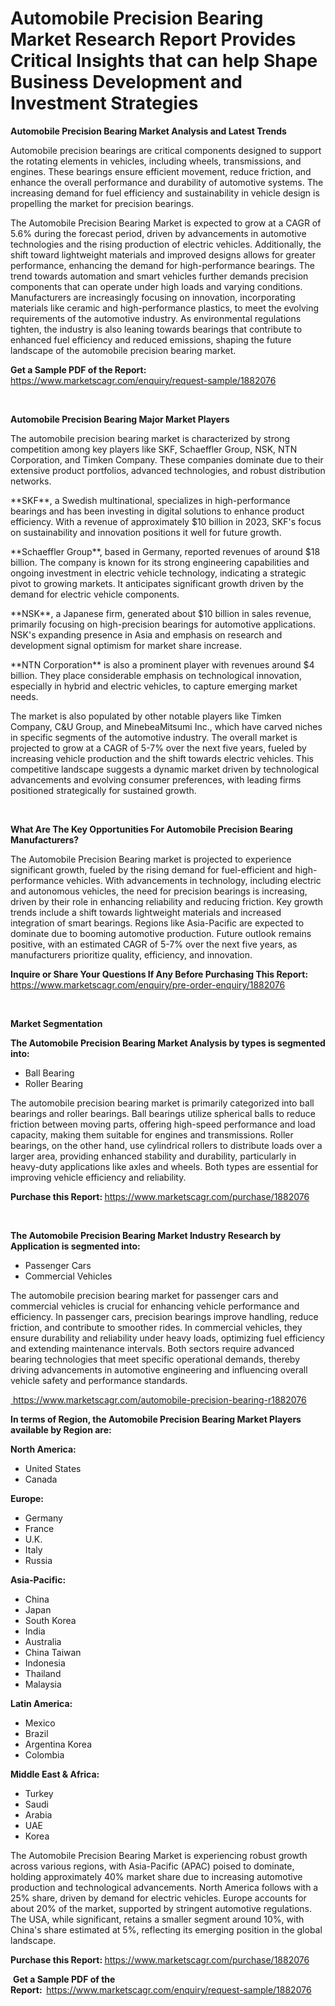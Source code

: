 <p><h1>Automobile Precision Bearing Market Research Report Provides Critical Insights that can help Shape Business Development and Investment Strategies</h1></p><p><strong>Automobile Precision Bearing Market Analysis and Latest Trends</strong></p>
<p><p>Automobile precision bearings are critical components designed to support the rotating elements in vehicles, including wheels, transmissions, and engines. These bearings ensure efficient movement, reduce friction, and enhance the overall performance and durability of automotive systems. The increasing demand for fuel efficiency and sustainability in vehicle design is propelling the market for precision bearings.</p><p>The Automobile Precision Bearing Market is expected to grow at a CAGR of 5.6% during the forecast period, driven by advancements in automotive technologies and the rising production of electric vehicles. Additionally, the shift toward lightweight materials and improved designs allows for greater performance, enhancing the demand for high-performance bearings. The trend towards automation and smart vehicles further demands precision components that can operate under high loads and varying conditions. Manufacturers are increasingly focusing on innovation, incorporating materials like ceramic and high-performance plastics, to meet the evolving requirements of the automotive industry. As environmental regulations tighten, the industry is also leaning towards bearings that contribute to enhanced fuel efficiency and reduced emissions, shaping the future landscape of the automobile precision bearing market.</p></p>
<p><strong>Get a Sample PDF of the Report:&nbsp;</strong> <a href="https://www.marketscagr.com/enquiry/request-sample/1882076?utm_campaign=2012&utm_medium=2&utm_source=Github&utm_content=ia&utm_term=12042025&utm_id=automobile-precision-bearing">https://www.marketscagr.com/enquiry/request-sample/1882076</a></p>
<p>&nbsp;</p>
<p><strong>Automobile Precision Bearing Major Market Players</strong></p>
<p><p>The automobile precision bearing market is characterized by strong competition among key players like SKF, Schaeffler Group, NSK, NTN Corporation, and Timken Company. These companies dominate due to their extensive product portfolios, advanced technologies, and robust distribution networks.</p><p>**SKF**, a Swedish multinational, specializes in high-performance bearings and has been investing in digital solutions to enhance product efficiency. With a revenue of approximately $10 billion in 2023, SKF's focus on sustainability and innovation positions it well for future growth.</p><p>**Schaeffler Group**, based in Germany, reported revenues of around $18 billion. The company is known for its strong engineering capabilities and ongoing investment in electric vehicle technology, indicating a strategic pivot to growing markets. It anticipates significant growth driven by the demand for electric vehicle components.</p><p>**NSK**, a Japanese firm, generated about $10 billion in sales revenue, primarily focusing on high-precision bearings for automotive applications. NSK's expanding presence in Asia and emphasis on research and development signal optimism for market share increase.</p><p>**NTN Corporation** is also a prominent player with revenues around $4 billion. They place considerable emphasis on technological innovation, especially in hybrid and electric vehicles, to capture emerging market needs.</p><p>The market is also populated by other notable players like Timken Company, C&U Group, and MinebeaMitsumi Inc., which have carved niches in specific segments of the automotive industry. The overall market is projected to grow at a CAGR of 5-7% over the next five years, fueled by increasing vehicle production and the shift towards electric vehicles. This competitive landscape suggests a dynamic market driven by technological advancements and evolving consumer preferences, with leading firms positioned strategically for sustained growth.</p></p>
<p>&nbsp;</p>
<p><strong>What Are The Key Opportunities For Automobile Precision Bearing Manufacturers?</strong></p>
<p><p>The Automobile Precision Bearing market is projected to experience significant growth, fueled by the rising demand for fuel-efficient and high-performance vehicles. With advancements in technology, including electric and autonomous vehicles, the need for precision bearings is increasing, driven by their role in enhancing reliability and reducing friction. Key growth trends include a shift towards lightweight materials and increased integration of smart bearings. Regions like Asia-Pacific are expected to dominate due to booming automotive production. Future outlook remains positive, with an estimated CAGR of 5-7% over the next five years, as manufacturers prioritize quality, efficiency, and innovation.</p></p>
<p><strong>Inquire or Share Your Questions If Any Before Purchasing This Report:</strong> <a href="https://www.marketscagr.com/enquiry/pre-order-enquiry/1882076?utm_campaign=2012&utm_medium=2&utm_source=Github&utm_content=ia&utm_term=12042025&utm_id=automobile-precision-bearing">https://www.marketscagr.com/enquiry/pre-order-enquiry/1882076</a></p>
<p>&nbsp;</p>
<p><strong>Market Segmentation</strong></p>
<p><strong>The Automobile Precision Bearing Market Analysis by types is segmented into:</strong></p>
<p><ul><li>Ball Bearing</li><li>Roller Bearing</li></ul></p>
<p><p>The automobile precision bearing market is primarily categorized into ball bearings and roller bearings. Ball bearings utilize spherical balls to reduce friction between moving parts, offering high-speed performance and load capacity, making them suitable for engines and transmissions. Roller bearings, on the other hand, use cylindrical rollers to distribute loads over a larger area, providing enhanced stability and durability, particularly in heavy-duty applications like axles and wheels. Both types are essential for improving vehicle efficiency and reliability.</p></p>
<p><strong>Purchase this Report:&nbsp;</strong><a href="https://www.marketscagr.com/purchase/1882076?utm_campaign=2012&utm_medium=2&utm_source=Github&utm_content=ia&utm_term=12042025&utm_id=automobile-precision-bearing">https://www.marketscagr.com/purchase/1882076</a></p>
<p>&nbsp;</p>
<p><strong>The Automobile Precision Bearing Market Industry Research by Application is segmented into:</strong></p>
<p><ul><li>Passenger Cars</li><li>Commercial Vehicles</li></ul></p>
<p><p>The automobile precision bearing market for passenger cars and commercial vehicles is crucial for enhancing vehicle performance and efficiency. In passenger cars, precision bearings improve handling, reduce friction, and contribute to smoother rides. In commercial vehicles, they ensure durability and reliability under heavy loads, optimizing fuel efficiency and extending maintenance intervals. Both sectors require advanced bearing technologies that meet specific operational demands, thereby driving advancements in automotive engineering and influencing overall vehicle safety and performance standards.</p></p>
<p><a href="https://www.marketscagr.com/automobile-precision-bearing-r1882076?utm_campaign=2012&utm_medium=2&utm_source=Github&utm_content=ia&utm_term=12042025&utm_id=automobile-precision-bearing">&nbsp;https://www.marketscagr.com/automobile-precision-bearing-r1882076</a></p>
<p><strong>In terms of Region, the Automobile Precision Bearing Market Players available by Region are:</strong></p>
<p>
    <p> <strong> North America: </strong>
        <ul>
            <li>United States</li>
            <li>Canada</li>
        </ul>
        </p> 
    <p> <strong> Europe: </strong>
        <ul>
            <li>Germany</li>
            <li>France</li>
            <li>U.K.</li>
            <li>Italy</li>
            <li>Russia</li>
        </ul>
        </p> 
    <p> <strong> Asia-Pacific: </strong>
        <ul>
            <li>China</li>
            <li>Japan</li>
            <li>South Korea</li>
            <li>India</li>
            <li>Australia</li>
            <li>China Taiwan</li>
            <li>Indonesia</li>
            <li>Thailand</li>
            <li>Malaysia</li>
        </ul>
        </p> 
    <p> <strong> Latin America: </strong>
        <ul>
            <li>Mexico</li>
            <li>Brazil</li>
            <li>Argentina Korea</li>
            <li>Colombia</li>
        </ul>
        </p> 
    <p> <strong> Middle East & Africa: </strong>
        <ul>
            <li>Turkey</li>
            <li>Saudi</li>
            <li>Arabia</li>
            <li>UAE</li>
            <li>Korea</li>
        </ul>
    </p>
    </p>
<p><p>The Automobile Precision Bearing Market is experiencing robust growth across various regions, with Asia-Pacific (APAC) poised to dominate, holding approximately 40% market share due to increasing automotive production and technological advancements. North America follows with a 25% share, driven by demand for electric vehicles. Europe accounts for about 20% of the market, supported by stringent automotive regulations. The USA, while significant, retains a smaller segment around 10%, with China's share estimated at 5%, reflecting its emerging position in the global landscape.</p></p>
<p><strong>Purchase this Report: </strong><a href="https://www.marketscagr.com/purchase/1882076?utm_campaign=2012&utm_medium=2&utm_source=Github&utm_content=ia&utm_term=12042025&utm_id=automobile-precision-bearing">https://www.marketscagr.com/purchase/1882076</a></p>
<p>&nbsp;<strong>Get a Sample PDF of the Report:&nbsp;&nbsp;</strong><a href="https://www.marketscagr.com/enquiry/request-sample/1882076?utm_campaign=2012&utm_medium=2&utm_source=Github&utm_content=ia&utm_term=12042025&utm_id=automobile-precision-bearing">https://www.marketscagr.com/enquiry/request-sample/1882076</a></p>
<p><strong></strong></p>
<p><p></p><p></p><p></p></p>